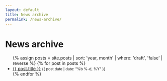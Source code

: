 ```yaml
---
layout: default
title: News archive
permalink: /news-archive/
---
```


# News archive

<ul class="list-unstyled">
    {% assign posts = site.posts | sort: 'year, month' | where: 'draft', 'false' | reverse %}
    {% for post in posts %}
    <li>
        <a href="{{ post.url | prepend: site.baseurl }}">{{ post.title }}</a>
        <small class="text-muted">{{ post.date | date: "%b %-d, %Y" }}</small>
    </li>
    {% endfor %}
</ul>


